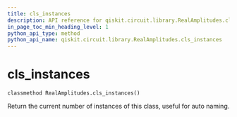 ```yaml
---
title: cls_instances
description: API reference for qiskit.circuit.library.RealAmplitudes.cls_instances
in_page_toc_min_heading_level: 1
python_api_type: method
python_api_name: qiskit.circuit.library.RealAmplitudes.cls_instances
---
```


# cls\_instances

<span id="qiskit.circuit.library.RealAmplitudes.cls_instances" />

`classmethod RealAmplitudes.cls_instances()`

Return the current number of instances of this class, useful for auto naming.

